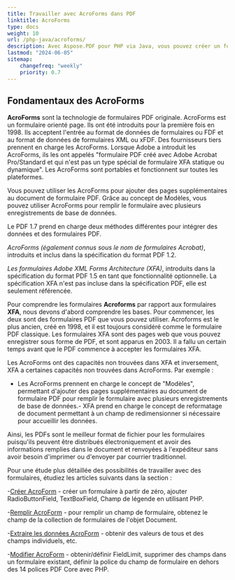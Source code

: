 ```yaml
---
title: Travailler avec AcroForms dans PDF 
linktitle: AcroForms
type: docs
weight: 10
url: /php-java/acroforms/
description: Avec Aspose.PDF pour PHP via Java, vous pouvez créer un formulaire à partir de zéro, remplir le champ de formulaire dans un document PDF, extraire des données du formulaire, ajouter ou supprimer des champs dans le formulaire existant.
lastmod: "2024-06-05"
sitemap:
    changefreq: "weekly"
    priority: 0.7
---
```


## Fondamentaux des AcroForms

**AcroForms** sont la technologie de formulaires PDF originale. AcroForms est un formulaire orienté page. Ils ont été introduits pour la première fois en 1998. Ils acceptent l'entrée au format de données de formulaires ou FDF et au format de données de formulaires XML ou xFDF. Des fournisseurs tiers prennent en charge les AcroForms. Lorsque Adobe a introduit les AcroForms, ils les ont appelés "formulaire PDF créé avec Adobe Acrobat Pro/Standard et qui n'est pas un type spécial de formulaire XFA statique ou dynamique". Les AcroForms sont portables et fonctionnent sur toutes les plateformes.

Vous pouvez utiliser les AcroForms pour ajouter des pages supplémentaires au document de formulaire PDF.
 Grâce au concept de Modèles, vous pouvez utiliser AcroForms pour remplir le formulaire avec plusieurs enregistrements de base de données.

Le PDF 1.7 prend en charge deux méthodes différentes pour intégrer des données et des formulaires PDF.

*AcroForms (également connus sous le nom de formulaires Acrobat)*, introduits et inclus dans la spécification du format PDF 1.2.

*Les formulaires Adobe XML Forms Architecture (XFA)*, introduits dans la spécification du format PDF 1.5 en tant que fonctionnalité optionnelle. La spécification XFA n'est pas incluse dans la spécification PDF, elle est seulement référencée.

Pour comprendre les formulaires **Acroforms** par rapport aux formulaires **XFA**, nous devons d'abord comprendre les bases. Pour commencer, les deux sont des formulaires PDF que vous pouvez utiliser. Acroforms est le plus ancien, créé en 1998, et il est toujours considéré comme le formulaire PDF classique. Les formulaires XFA sont des pages web que vous pouvez enregistrer sous forme de PDF, et sont apparus en 2003. Il a fallu un certain temps avant que le PDF commence à accepter les formulaires XFA.

Les AcroForms ont des capacités non trouvées dans XFA et inversement, XFA a certaines capacités non trouvées dans AcroForms. Par exemple :

- Les AcroForms prennent en charge le concept de "Modèles", permettant d'ajouter des pages supplémentaires au document de formulaire PDF pour remplir le formulaire avec plusieurs enregistrements de base de données.- XFA prend en charge le concept de reformatage de document permettant à un champ de redimensionner si nécessaire pour accueillir les données.

Ainsi, les PDFs sont le meilleur format de fichier pour les formulaires puisqu'ils peuvent être distribués électroniquement et avoir des informations remplies dans le document et renvoyées à l'expéditeur sans avoir besoin d'imprimer ou d'envoyer par courrier traditionnel.

Pour une étude plus détaillée des possibilités de travailler avec des formulaires, étudiez les articles suivants dans la section :

-[Créer AcroForm](/pdf/php-java/create-form/) - créer un formulaire à partir de zéro, ajouter RadioButtonField, TextBoxField, Champ de légende en utilisant PHP.

-[Remplir AcroForm](/pdf/php-java/fill-form/) - pour remplir un champ de formulaire, obtenez le champ de la collection de formulaires de l'objet Document.

-[Extraire les données AcroForm](/pdf/php-java/extract-form/) - obtenir des valeurs de tous et des champs individuels, etc.

-[Modifier AcroForm](/pdf/php-java/modifing-form/) - obtenir/définir FieldLimit, supprimer des champs dans un formulaire existant, définir la police du champ de formulaire en dehors des 14 polices PDF Core avec PHP.